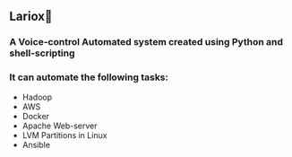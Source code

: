 ## Lariox💎
### A Voice-control Automated system created using Python and shell-scripting

### It can automate the following tasks:

- Hadoop
- AWS
- Docker
- Apache Web-server
- LVM Partitions in Linux
- Ansible
